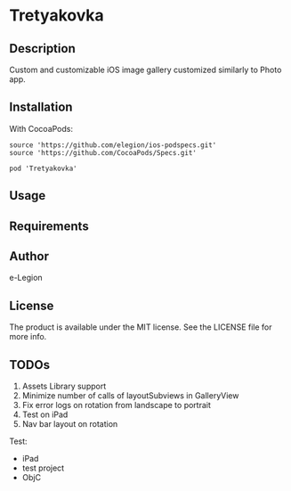 # Tretyakovka

## Description

Custom and customizable iOS image gallery customized similarly to Photo app.

## Installation

With CocoaPods:

```
source 'https://github.com/elegion/ios-podspecs.git'
source 'https://github.com/CocoaPods/Specs.git'

pod 'Tretyakovka'
```

## Usage


## Requirements


## Author

e-Legion

## License

The product is available under the MIT license. See the LICENSE file for more info.

## TODOs

1) Assets Library support  
2) Minimize number of calls of layoutSubviews in GalleryView  
3) Fix error logs on rotation from landscape to portrait  
4) Test on iPad  
5) Nav bar layout on rotation  

Test:
- iPad
- test project
- ObjC
